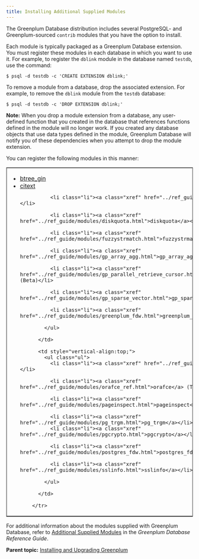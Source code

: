 ```yaml
---
title: Installing Additional Supplied Modules 
---
```


The Greenplum Database distribution includes several PostgreSQL- and Greenplum-sourced `contrib` modules that you have the option to install.

Each module is typically packaged as a Greenplum Database extension. You must register these modules in each database in which you want to use it. For example, to register the `dblink` module in the database named `testdb`, use the command:

```
$ psql -d testdb -c 'CREATE EXTENSION dblink;'
```

To remove a module from a database, drop the associated extension. For example, to remove the `dblink` module from the `testdb` database:

```
$ psql -d testdb -c 'DROP EXTENSION dblink;'
```

**Note:** When you drop a module extension from a database, any user-defined function that you created in the database that references functions defined in the module will no longer work. If you created any database objects that use data types defined in the module, Greenplum Database will notify you of these dependencies when you attempt to drop the module extension.

You can register the following modules in this manner:

<table cellpadding="4" cellspacing="0" summary="" border="1" class="simpletable"><col style="width:33.33333333333333%" /><col style="width:33.33333333333333%" /><thead></thead><tbody><tr>
          <td style="vertical-align:top;">
            <ul class="ul" id="topic_d45_wcw_pgb__ul_tc3_nlx_wp">
              <li class="li"><a class="xref" href="../ref_guide/modules/btree_gin.html">btree_gin</a></li>
              <li class="li"><a class="xref" href="../ref_guide/modules/citext.html">citext</a></li>

              <li class="li"><a class="xref" href="../ref_guide/modules/dblink.html">dblink</a></li>

              <li class="li"><a class="xref" href="../ref_guide/modules/diskquota.html">diskquota</a></li>

              <li class="li"><a class="xref" href="../ref_guide/modules/fuzzystrmatch.html">fuzzystrmatch</a></li>

              <li class="li"><a class="xref" href="../ref_guide/modules/gp_array_agg.html">gp_array_agg</a></li>

              <li class="li"><a class="xref" href="../ref_guide/modules/gp_parallel_retrieve_cursor.html">gp_parallel_retrieve_cursor</a> (Beta)</li>

              <li class="li"><a class="xref" href="../ref_guide/modules/gp_sparse_vector.html">gp_sparse_vector</a></li>

              <li class="li"><a class="xref" href="../ref_guide/modules/greenplum_fdw.html">greenplum_fdw</a> (Beta)</li>

            </ul>

          </td>

          <td style="vertical-align:top;">
            <ul class="ul">
              <li class="li"><a class="xref" href="../ref_guide/modules/hstore.html">hstore</a></li>

              <li class="li"><a class="xref" href="../ref_guide/modules/orafce_ref.html">orafce</a> (Tanzu Greenplum only)</li>

              <li class="li"><a class="xref" href="../ref_guide/modules/pageinspect.html">pageinspect</a></li>

              <li class="li"><a class="xref" href="../ref_guide/modules/pg_trgm.html">pg_trgm</a></li>
              <li class="li"><a class="xref" href="../ref_guide/modules/pgcrypto.html">pgcrypto</a></li>

              <li class="li"><a class="xref" href="../ref_guide/modules/postgres_fdw.html">postgres_fdw</a></li>

              <li class="li"><a class="xref" href="../ref_guide/modules/sslinfo.html">sslinfo</a></li>

            </ul>

          </td>

        </tr>
</tbody></table>

For additional information about the modules supplied with Greenplum Database, refer to [Additional Supplied Modules](../ref_guide/modules/intro.html) in the *Greenplum Database Reference Guide*.

**Parent topic:** [Installing and Upgrading Greenplum](install_guide.html)

